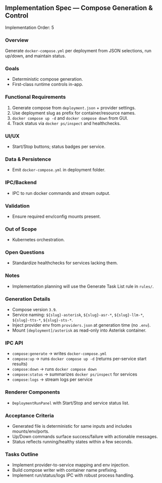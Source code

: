 ## Implementation Spec — Compose Generation & Control

Implementation Order: 5

### Overview

Generate `docker-compose.yml` per deployment from JSON selections, run up/down, and maintain status.

### Goals

- Deterministic compose generation.
- First-class runtime controls in-app.

### Functional Requirements

1. Generate compose from `deployment.json` + provider settings.
2. Use deployment slug as prefix for container/resource names.
3. `docker compose up -d` and `docker compose down` from GUI.
4. Track status via `docker ps/inspect` and healthchecks.

### UI/UX

- Start/Stop buttons; status badges per service.

### Data & Persistence

- Emit `docker-compose.yml` in deployment folder.

### IPC/Backend

- IPC to run docker commands and stream output.

### Validation

- Ensure required env/config mounts present.

### Out of Scope

- Kubernetes orchestration.

### Open Questions

- Standardize healthchecks for services lacking them.

### Notes

- Implementation planning will use the Generate Task List rule in `rules/`.

### Generation Details

- Compose version `3.9`.
- Service naming: `${slug}-asterisk`, `${slug}-asr-*`, `${slug}-llm-*`, `${slug}-tts-*`, `${slug}-sts-*`.
- Inject provider env from `providers.json` at generation time (no `.env`).
- Mount `[deployment]/asterisk` as read-only into Asterisk container.

### IPC API

- `compose:generate` → writes `docker-compose.yml`
- `compose:up` → runs `docker compose up -d` (returns per-service start results)
- `compose:down` → runs `docker compose down`
- `compose:status` → summarizes `docker ps/inspect` for services
- `compose:logs` → stream logs per service

### Renderer Components

- `DeploymentRunPanel` with Start/Stop and service status list.

### Acceptance Criteria

- Generated file is deterministic for same inputs and includes mounts/env/ports.
- Up/Down commands surface success/failure with actionable messages.
- Status reflects running/healthy states within a few seconds.

### Tasks Outline

- Implement provider-to-service mapping and env injection.
- Build compose writer with container name prefixing.
- Implement run/status/logs IPC with robust process handling.
